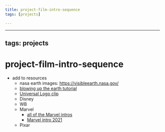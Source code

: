 ```yaml
---
title: project-film-intro-sequence
tags: [projects]

---
```


---
tags: projects
---

# project-film-intro-sequence

* add to resources
    * nasa earth images: https://visibleearth.nasa.gov/
    * [blowing up the earth tutorial](https://www.youtube.com/watch?v=IoCD8rbiK3o)
    * [Universal Logo clip](https://www.youtube.com/watch?v=PvKiWRTSAzg)
    * Disney
    * WB
    * Marvel
        * [all of the Marvel intros](https://www.youtube.com/watch?v=VJkJQClL3Ek)
        * [Marvel intro 2021](https://www.youtube.com/watch?v=2SkMUjilx_M)
    * Pixar

